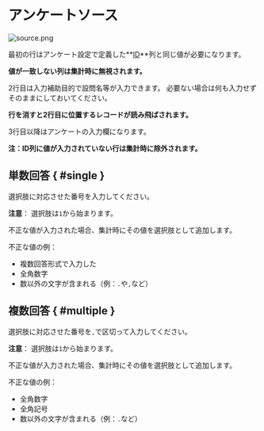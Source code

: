 # アンケートソース

![source.png](img/source.png)

最初の行はアンケート設定で定義した**[ID]**列と同じ値が必要になります。

**値が一致しない列は集計時に無視されます。**

2行目は入力補助目的で設問名等が入力できます。
必要ない場合は何も入力せずそのままにしておいてください。

**行を消すと2行目に位置するレコードが読み飛ばされます。**

3行目以降はアンケートの入力欄になります。

**注：ID列に値が入力されていない行は集計時に除外されます。**

## 単数回答 { #single }

選択肢に対応させた番号を入力してください。

**注意**：
選択肢は`1`から始まります。

不正な値が入力された場合、集計時にその値を選択肢として追加します。

不正な値の例：

* 複数回答形式で入力した
* 全角数字
* 数以外の文字が含まれる（例：`.`や`,`など）

## 複数回答 { #multiple }

選択肢に対応させた番号を`,`で区切って入力してください。

**注意**：
選択肢は`1`から始まります。

不正な値が入力された場合、集計時にその値を選択肢として追加します。

不正な値の例：

* 全角数字
* 全角記号
* 数以外の文字が含まれる（例：`.`など）


[ID]: settings.html#id